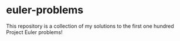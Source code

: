 # euler-problems
This repository is a collection of my solutions to the first one hundred Project Euler problems!
